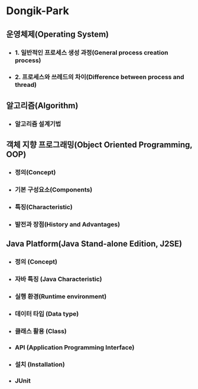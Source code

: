 # **Dongik-Park**

## **운영체제(Operating System)**
* ### 1. 일반적인 프로세스 생성 과정(General process creation process)

* ### 2. 프로세스와 쓰레드의 차이(Difference between process and thread)

## **알고리즘(Algorithm)**

* ### 알고리즘 설계기법

## **객체 지향 프로그래밍(Object Oriented Programming, OOP)**

* ### 정의(Concept)

* ### 기본 구성요소(Components)

* ### 특징(Characteristic)

* ### 발전과 장점(History and Advantages)

## **Java Platform(Java Stand-alone Edition, J2SE)**

* ### 정의 (Concept)

* ### 자바 특징 (Java Characteristic)

* ### 실행 환경(Runtime environment)

* ### 데이터 타입 (Data type)

* ### 클래스 활용 (Class)

* ### API (Application Programming Interface)

* ### 설치 (Installation)

* ### JUnit

